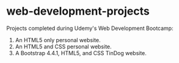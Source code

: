 # web-development-projects

Projects completed during Udemy's Web Development Bootcamp:
  1. An HTML5 only personal website.
  2. An HTML5 and CSS personal website.
  3. A Bootstrap 4.4.1, HTML5, and CSS TinDog website.

